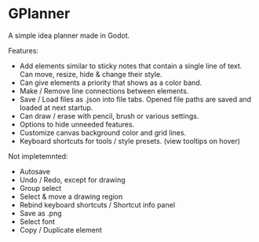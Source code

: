 # GPlanner
A simple idea planner made in Godot.


Features:
- Add elements similar to sticky notes that contain a single line of text. Can move, resize, hide & change their style.
- Can give elements a priority that shows as a color band.
- Make / Remove line connections between elements.
- Save / Load files as .json into file tabs. Opened file paths are saved and loaded at next startup.
- Can draw / erase with pencil, brush or various settings.
- Options to hide unneeded features.
- Customize canvas background color and grid lines.
- Keyboard shortcuts for tools / style presets. (view tooltips on hover)


Not impletemnted:
- Autosave
- Undo / Redo, except for drawing
- Group select
- Select & move a drawing region
- Rebind keyboard shortcuts / Shortcut info panel
- Save as .png
- Select font
- Copy / Duplicate element
